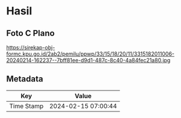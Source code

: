 # Hasil

## Foto C Plano

https://sirekap-obj-formc.kpu.go.id/2ab2/pemilu/ppwp/33/15/18/20/11/3315182011006-20240214-162237--7bff81ee-d9d1-487c-8c40-4a84fec21a80.jpg


## Metadata

| Key        | Value               |
| ---------- | ------------------- |
| Time Stamp | 2024-02-15 07:00:44 |




